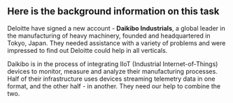 ## Here is the background information on this task 

Deloitte have signed a new account - **Daikibo Industrials**, a global leader in the manufacturing of heavy machinery, founded and headquartered in Tokyo, Japan. They needed assistance with a variety of problems and were impressed to find out Deloitte could help in all verticals.

Daikibo is in the process of integrating IIoT  (Industrial Internet-of-Things) devices to monitor, measure and analyze their manufacturing processes. Half of their infrastructure uses devices streaming telemetry data  in one format, and the other half - in another. They need our help to combine the two.
